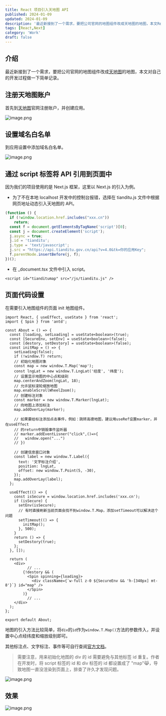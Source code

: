 ```yaml
---
title: React 项目引入天地图 API
published: 2024-01-09
updated: 2024-01-09
description: '最近新接到了一个需求，要把公司官网的地图组件改成天地图的地图，本文React（Next）项目引入天地图API的开发过程做一下简单记录。'
tags: [React,Next]
category: 'Work'
draft: false 
---
```


## 介绍
最近新接到了一个需求，要把公司官网的地图组件改成[天地图](http://lbs.tianditu.gov.cn/home.html)的地图，本文对自己的开发过程做一下简单记录。

## 注册天地图账户
首先到[天地图](http://lbs.tianditu.gov.cn/home.html)官网注册账户，并创建应用。

![image.png](https://p3-juejin.byteimg.com/tos-cn-i-k3u1fbpfcp/114828cb587343c8abd35639c7a96df6~tplv-k3u1fbpfcp-jj-mark:0:0:0:0:q75.image#?w=1540&h=361&s=28987&e=png&b=fbfbfb)

## 设置域名白名单
到应用设置中添加域名白名单。

![image.png](https://p3-juejin.byteimg.com/tos-cn-i-k3u1fbpfcp/0206473267074b0b9de97005dfccc719~tplv-k3u1fbpfcp-jj-mark:0:0:0:0:q75.image#?w=741&h=438&s=40716&e=png&b=fffefe)

## 通过 script 标签将 API 引用到页面中
因为我们的项目使用的是 Next.js 框架，这里以 Next.js 的引入为例。

- 为了不在本地 localhost 开发中的控制台报错，选择在 tianditu.js 文件中根据网页地址动态引入天地图的 API。
```js
(function () {
  if (!window.location.href.includes("xxx.cn"))
    return;
  const f = document.getElementsByTagName('script')[0];
  const j = document.createElement('script');
  j.async = true;
  j.id = 'tianditu';
  j.type = 'text/javascript';
  j.src = "https://api.tianditu.gov.cn/api?v=4.0&tk=你的应用Key";
  f.parentNode.insertBefore(j, f);
})();
```
-  在 _document.tsx 文件中引入 script。
```tsx
<script id="tianditumap" src="/js/tianditu.js" />
```

## 页面代码设置
在需要引入地图组件的页面 init 地图组件。
```tsx
import React, { useEffect, useState } from 'react';
import { Spin } from 'antd';

const About = () => {
  const [loading, setLoading] = useState<boolean>(true);
  const [SecureEnv, setEnv] = useState<boolean>(false);
  const [destory, setDestory] = useState<boolean>(false);
  const initMap = () => {
    setLoading(false);
    if (!window.T) return;
    // 初始化地图对象
    const map = new window.T.Map('map');
    const lngLat = new window.T.LngLat('经度', '纬度');
    // 设置显示地图的中心点和级别
    map.centerAndZoom(lngLat, 18);
    // 允许鼠标滚轮缩放地图
    map.enableScrollWheelZoom();
    // 创建标注对象
    const marker = new window.T.Marker(lngLat);
    // 向地图上添加标注
    map.addOverLay(marker);
      
    // 如果要给标注添加点击事件，例如：跳转高德地图，建议用useRef设置marker，并在useEffect
    // 的return中销毁事件监听器
    // marker.addEventLisner("click",()=>{
    //   window.open("...")
    // })
      
    // 创建信息窗口对象
    const label = new window.T.Label({
      text: '文字标注介绍',
      position: lngLat,
      offset: new window.T.Point(5, -30),
    });
    map.addOverLay(label);
  };

  useEffect(() => {
    const isSecure = window.location.href.includes('xxx.cn');
    if (isSecure) {
      setEnv(isSecure);
      // 有时直接刷新当前页面会找不到window.T.Map，添加setTimeout可以解决这个问题
      setTimeout(() => {
        initMap();
      }, 500);
    }
    return () => {
      setDestory(true);
    };
  }, []);

  return (
    <div>
          // ...
        {!destory && (
          <Spin spinning={loading}>
            <div className={`w-full z-0 ${SecureEnv && 'h-[340px] mt-8'}`} id="map" />
          </Spin>
        )}
          // ...
    </div>
  );
};

export default About;
```

地图的引入方法比较简单，将`div`的`id`作为`window.T.Map()`方法的参数传入，并设置中心点经纬度和缩放级别即可。

其他标注点、文字标注、事件等可自行查阅[官方文档](http://lbs.tianditu.gov.cn/api/js4.0/examples.html)。

> 需要注意，用来初始化地图的 div 的 id 需要避免与其他标签 id 重复。作者在开发时，将 script 标签的 id 和 div 标签的 id 都设置成了 "map"😹，导致地图一直没渲染到页面上，排查了许久才发现问题。


![image.png](https://p6-juejin.byteimg.com/tos-cn-i-k3u1fbpfcp/81f0d97363eb4b3982df541080cd85cc~tplv-k3u1fbpfcp-jj-mark:0:0:0:0:q75.image#?w=1911&h=964&s=622850&e=png&b=f8f5f4)

## 效果
![image.png](https://p3-juejin.byteimg.com/tos-cn-i-k3u1fbpfcp/fe925f901a944ea18b658ddf7a167af5~tplv-k3u1fbpfcp-jj-mark:0:0:0:0:q75.image#?w=1089&h=381&s=139482&e=png&b=f8f5f2)





